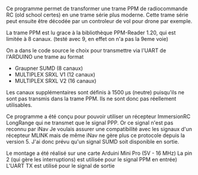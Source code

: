 Ce programme permet de transformer une trame PPM de radiocommande RC (old school certes) en une trame série plus moderne.
Cette trame série peut ensuite être décodée par un controleur de vol pour drone par exemple.

La trame PPM est lu grace à la bibliothèque PPM-Reader 1.20, qui est limitée à 8 canaux. (testé avec 9, en effet on n'a pas la 9eme voie)

On a dans le code source le choix pour transmettre via l'UART de l'ARDUINO une trame au format
- Graupner SUMD (8 canaux)
- MULTIPLEX SRXL V1 (12 canaux)
- MULTIPLEX SRXL V2  (16 canaux)

Les canaux supplémentaires sont définis à 1500 µs (neutre) puisqu'ils ne sont pas transmis dans la trame PPM. Ils ne sont donc pas réellement utilisables.

Ce programme a été conçu pour pouvoir utiliser un récepteur ImmersionRC LongRange qui ne transmet que le signal PPP. Or ce signal n'est pas reconnu par iNav
Je voulais assurer une compatibilité avec les signaux d'un récepteur MLINK mais de même iNav ne gère plus ce protocole depuis la version 5. 
J'ai donc prévu qu'un signal SUMD soit disponible en sortie.

Le montage a été réalisé sur une carte Arduini Mini Pro (5V - 16 MHz)
La pin 2 (qui gère les interruptions) est utilisée pour le signal PPM en entrée)
L'UART TX est utilisé pour le signal de sortie
  
